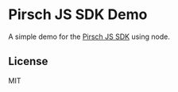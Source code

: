 # Pirsch JS SDK Demo

A simple demo for the [Pirsch JS SDK](https://github.com/pirsch-analytics/pirsch-js-sdk) using node.

## License

MIT

